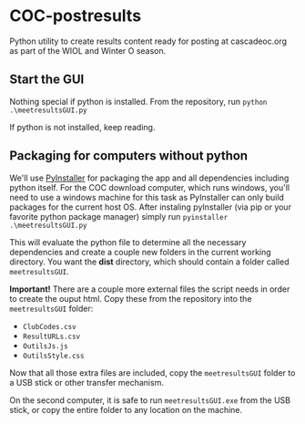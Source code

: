 # COC-postresults
Python utility to create results content ready for posting at cascadeoc.org as part of the WIOL and Winter O season.

## Start the GUI
Nothing special if python is installed. From the repository, run ```python .\meetresultsGUI.py```

If python is not installed, keep reading.

## Packaging for computers without python
We'll use [PyInstaller](http://www.pyinstaller.org/) for packaging the app and all dependencies including python itself. For the COC download computer, which runs windows, you'll need to use a windows machine for this task as PyInstaller can only build packages for the current host OS. After instaling pyInstaller (via pip or your favorite python package manager) simply run ```pyinstaller .\meetresultsGUI.py```

This will evaluate the python file to determine all the necessary dependencies and create a couple new folders in the current working directory. You want the **dist** directory, which should contain a folder called ```meetresultsGUI```. 

**Important!** There are a couple more external files the script needs in order to create the ouput html. Copy these from the repository into the ```meetresultsGUI``` folder:
 - ```ClubCodes.csv```
 - ```ResultURLs.csv```
 - ```OutilsJs.js```
 - ```OutilsStyle.css```

Now that all those extra files are included, copy the ```meetresultsGUI``` folder to a USB stick or other transfer mechanism. 

On the second computer, it is safe to run ```meetresultsGUI.exe``` from the USB stick, or copy the entire folder to any location on the machine.
